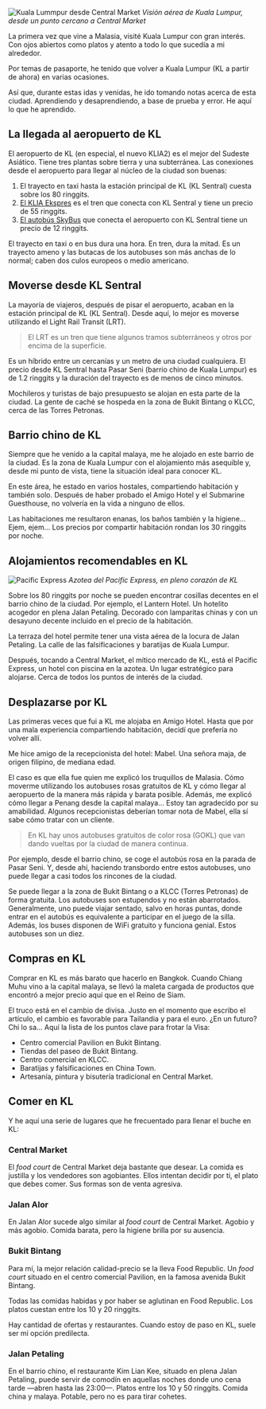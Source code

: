 ![Kuala Lummpur desde Central Market](https://lh3.googleusercontent.com/3gMgrKcEi8WVLHOm6e91HdE2Y2hodhBQ79UoznFFfM96ojCqSYpHa6__SqSI-3EHG1yslPAOipJUp2KKZdphgVsP5CceY2X6EW3slFwOC9mpthjqj0mhJMY8xGjfiqWaaKfmYPzgC32RaGAIy-r2u_GtdeGEkA6_t2-XKuLaMOBUL6Ar7OG11p3nRHW49OTkjw2Q4Io0FuNOM-8vrk-PvtbKZnaiX11YCP-57vLw_j_sfPsAs-kM-dICI94asZ7g3MURcoX3o5pCE3I94QXqO1hRIVKJk6Ap_1h5UnNVYqT_hpxQRMx08nhJvoJkbY1KMQReaXJGH5Xw8O0xevV-tNmLARpI4nddUUY6kIenFFWZ09uj-rm6FLgQGe6zrETK0b9ksqn2tvlcLdcJLKTBMrhkODCktCaGNsRQ0wZeWy7gJAQHtJclsYQuM4VPcwVdpf8s3flfOadW9QFoFQfCcOzExTL9D2u_WubGamDJphn7-CmdmrcirYrmpUPreqKal2jELWj5mFjhqQVluBzBE0rPwsD3JNj_AqD8k6mUAogOORREScFeTPgd1tK64jxQPQcjHBsv5PPxevmyLc7N81W3kkevAm0F16BuY42JBZGhLrMLa0X9-R9gPhQTVmjlFZ32LncK-I6rE_yBCRjVSHfKzs1ULxiIjrG8k6B8fkw=w800-no)
*Visión aérea de Kuala Lumpur, desde un punto cercano a Central Market*

La primera vez que vine a Malasia, visité Kuala Lumpur con gran interés. Con ojos abiertos como platos y atento a todo lo que sucedía a mi alrededor.

Por temas de pasaporte, he tenido que volver a Kuala Lumpur (KL a partir de ahora) en varias ocasiones.

Así que, durante estas idas y venidas, he ido tomando notas acerca de esta ciudad. Aprendiendo y desaprendiendo, a base de prueba y error. He aquí lo que he aprendido.

## La llegada al aeropuerto de KL

El aeropuerto de KL (en especial, el nuevo KLIA2) es el mejor del Sudeste Asiático. Tiene tres plantas sobre tierra y una subterránea. Las conexiones desde el aeropuerto para llegar al núcleo de la ciudad son buenas:

1. El trayecto en taxi hasta la estación principal de KL (KL Sentral) cuesta sobre los 80 ringgits.
2. [El KLIA Ekspres](https://www.kliaekspres.com/plan-buy/fares-passes/) es el tren que conecta con KL Sentral y tiene un precio de 55 ringgits.
3. [El autobús SkyBus](https://www.skybus.com.my/schedule.php) que conecta el aeropuerto con KL Sentral tiene un precio de 12 ringgits.

El trayecto en taxi o en bus dura una hora. En tren, dura la mitad. Es un trayecto ameno y las butacas de los autobuses son más anchas de lo normal; caben dos culos europeos o medio americano.

## Moverse desde KL Sentral

La mayoría de viajeros, después de pisar el aeropuerto, acaban en la estación principal de KL (KL Sentral). Desde aquí, lo mejor es moverse utilizando el Light Rail Transit (LRT).

> El LRT es un tren que tiene algunos tramos subterráneos y otros por encima de la superficie.

Es un híbrido entre un cercanías y un metro de una ciudad cualquiera. El precio desde KL Sentral hasta Pasar Seni (barrio chino de Kuala Lumpur) es de 1.2 ringgits y la duración del trayecto es de menos de cinco minutos.

Mochileros y turistas de bajo presupuesto se alojan en esta parte de la ciudad. La gente de caché se hospeda en la zona de Bukit Bintang o KLCC, cerca de las Torres Petronas.

## Barrio chino de KL

Siempre que he venido a la capital malaya, me he alojado en este barrio de la ciudad. Es la zona de Kuala Lumpur con el alojamiento más asequible y, desde mi punto de vista, tiene la situación ideal para conocer KL.

En este área, he estado en varios hostales, compartiendo habitación y también solo. Después de haber probado el Amigo Hotel y el Submarine Guesthouse, no volvería en la vida a ninguno de ellos.

Las habitaciones me resultaron enanas, los baños también y la higiene... Ejem, ejem... Los precios por compartir habitación rondan los 30 ringgits por noche.

## Alojamientos recomendables en KL

![Pacific Express](https://lh3.googleusercontent.com/UoqD0DI3x9F76gDf7gda7fFA1y7Q9bZlRWT1oxUW1AO4QJvW-M5BmgmSvtbHiFdgtOElsNzaxq4Hic0Gz6yWPfklj75DNttC_-iANyl5EOg9k52hK7ghzxusibn9v0WefsnbRqNjdS4B8G1l7YKjy7qsx2cDlwaynFLtBNjbQDBxiT5aoeQ1Ml-U-bvxaFnFNqgPiOK6U8zb1N32SsoAK2AqIqYJqkOzNVziO6hlFIylKeB_rbrjE9ho4DmiTZzQ4OC49ivYd220rVjtVVYBwlaoxcOIVcl5acCSnzS-WpQ2lFHuD9rG8hWts69pg5Q_RyvVM45Zvwrx5uK7SZx1_XrjDkezyhCAyCsreC4ii3bOIrT4Fjw87A5A4j6YOwYBMO2_c-a8OlEvCXdL575YcXqgKCtqDAFBMihgUkjdVeRJWYaJysjXuy6wEmEJp5rjg74XOGdNno20kmGpxsaR_WycikG85vKWm2RY4LsqRLLSwVnkDBkd2-3aGC-yrOa-VSc7_CfJ47PCmV6piBAPtVb86De1QQwe6nBjv8SjXcy9PtnHm7DMg7YeDI3rxm_t7Pg-7dglKwa1loFc4osZIZaxJ29nPR4Q5MCYsu-EF63EHHhMZUt2T_tI0bxnskEq0YXwJgYUJOskMfcPkPSqGW67jxrk64H4SHZb-p4G_-w=s800-no)
*Azotea del Pacific Express, en pleno corazón de KL*

Sobre los 80 ringgits por noche se pueden encontrar cosillas decentes en el barrio chino de la ciudad. Por ejemplo, el Lantern Hotel. Un hotelito acogedor en plena Jalan Petaling. Decorado con lamparitas chinas y con un desayuno decente incluido en el precio de la habitación.

La terraza del hotel permite tener una vista aérea de la locura de Jalan Petaling. La calle de las falsificaciones y baratijas de Kuala Lumpur.

Después, tocando a Central Market, el mítico mercado de KL, está el Pacific Express, un hotel con piscina en la azotea. Un lugar estratégico para alojarse. Cerca de todos los puntos de interés de la ciudad.

## Desplazarse por KL

Las primeras veces que fui a KL me alojaba en Amigo Hotel. Hasta que por una mala experiencia compartiendo habitación, decidí que prefería no volver allí.

Me hice amigo de la recepcionista del hotel: Mabel. Una señora maja, de origen filipino, de mediana edad.

El caso es que ella fue quien me explicó los truquillos de Malasia. Cómo moverme utilizando los autobuses rosas gratuitos de KL y cómo llegar al aeropuerto de la manera más rápida y barata posible. Además, me explicó cómo llegar a Penang desde la capital malaya... Estoy tan agradecido por su amabilidad. Algunos recepcionistas deberían tomar nota de Mabel, ella sí sabe cómo tratar con un cliente.

> En KL hay unos autobuses gratuitos de color rosa (GOKL) que van dando vueltas por la ciudad de manera continua.

Por ejemplo, desde el barrio chino, se coge el autobús rosa en la parada de Pasar Seni. Y, desde ahí, haciendo transbordo entre estos autobuses, uno puede llegar a casi todos los rincones de la ciudad.

Se puede llegar a la zona de Bukit Bintang o a KLCC (Torres Petronas) de forma gratuita. Los autobuses son estupendos y no están abarrotados. Generalmente, uno puede viajar sentado, salvo en horas puntas, donde entrar en el autobús es equivalente a participar en el juego de la silla. Además, los buses disponen de WiFi gratuito y funciona genial. Estos autobuses son un diez.

## Compras en KL

Comprar en KL es más barato que hacerlo en Bangkok. Cuando Chiang Muhu vino a la capital malaya, se llevó la maleta cargada de productos que encontró a mejor precio aquí que en el Reino de Siam.

El truco está en el cambio de divisa. Justo en el momento que escribo el artículo, el cambio es favorable para Tailandia y para el euro. ¿En un futuro? Chi lo sa... Aquí la lista de los puntos clave para frotar la Visa:

- Centro comercial Pavilion en Bukit Bintang.
- Tiendas del paseo de Bukit Bintang.
- Centro comercial en KLCC.
- Baratijas y falsificaciones en China Town.
- Artesanía, pintura y bisutería tradicional en Central Market.

## Comer en KL

Y he aquí una serie de lugares que he frecuentado para llenar el buche en KL:

### Central Market

El *food court* de Central Market deja bastante que desear. La comida es justilla y los vendedores son agobiantes. Ellos intentan decidir por ti, el plato que debes comer. Sus formas son de venta agresiva.

### Jalan Alor

En Jalan Alor sucede algo similar al *food court* de Central Market. Agobio y más agobio. Comida barata, pero la higiene brilla por su ausencia.

### Bukit Bintang

Para mí, la mejor relación calidad-precio se la lleva Food Republic. Un *food court* situado en el centro comercial Pavilion, en la famosa avenida Bukit Bintang.

Todas las comidas habidas y por haber se aglutinan en Food Republic. Los platos cuestan entre los 10 y 20 ringgits.

Hay cantidad de ofertas y restaurantes. Cuando estoy de paso en KL, suele ser mi opción predilecta.

### Jalan Petaling

En el barrio chino, el restaurante Kim Lian Kee, situado en plena Jalan Petaling, puede servir de comodín en aquellas noches donde uno cena tarde —abren hasta las 23:00—. Platos entre los 10 y 50 ringgits. Comida china y malaya. Potable, pero no es para tirar cohetes.